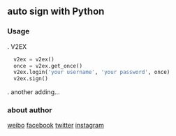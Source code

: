 ## auto sign with Python

### Usage
. V2EX
```python
  v2ex = v2ex()
  once = v2ex.get_once()
  v2ex.login('your username', 'your password', once)
  v2ex.sign()
```
. another adding...

### about author
[weibo](http://weibo.com/234224964)
[facebook](http://facebook.com/FaithCSGO)
[twitter](http://twitter.com/FaithCSGO)
[instagram](http://instagram.com/faith0725)
